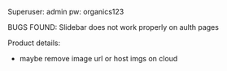 Superuser: admin
pw: organics123

BUGS FOUND:
Slidebar does not work properly on aulth pages

Product details:
- maybe remove image url or host imgs on cloud
